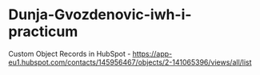 # Dunja-Gvozdenovic-iwh-i-practicum


Custom Object Records in HubSpot - https://app-eu1.hubspot.com/contacts/145956467/objects/2-141065396/views/all/list 

